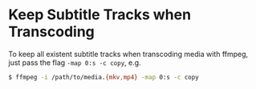 # Keep Subtitle Tracks when Transcoding

To keep all existent subtitle tracks when transcoding media with ffmpeg, just pass the flag `-map 0:s -c copy`, e.g.

```bash
$ ffmpeg -i /path/to/media.{mkv,mp4} -map 0:s -c copy
```

